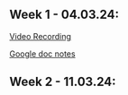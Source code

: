 ## Week 1 - 04.03.24: 
[Video Recording](https://drive.google.com/file/d/1MZiNplkAtesKkVrQ31Wr4Jp9oWNcOhHO/view?usp=sharing)

[Google doc notes](https://docs.google.com/document/d/1jA8RkNfTUgUZVtin8BA-nQtxtbxkG9LI4SHqV5SvV_w/edit?usp=sharing)

## Week 2 - 11.03.24:
